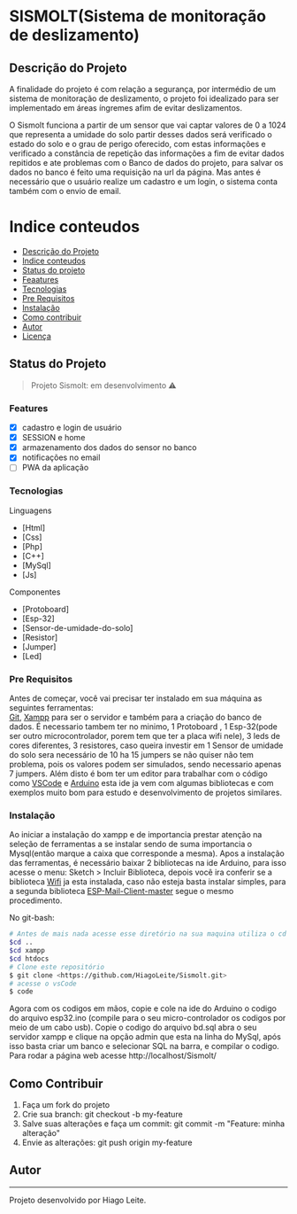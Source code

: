 # SISMOLT(Sistema de monitoração de deslizamento)

## Descrição do Projeto

<p aling="center">
A finalidade do projeto é com relação a segurança, por intermédio de um sistema de monitoração de deslizamento, o projeto foi idealizado para ser implementado em áreas íngremes afim de evitar deslizamentos. 

O Sismolt funciona a partir de um sensor que vai captar valores de 0 a 1024 que representa a umidade do solo partir desses dados será verificado o estado do solo e o grau de perigo oferecido, com estas informações e verificado a constância de repetição das informações a fim de evitar dados repitidos e ate problemas com o Banco de dados do projeto, para salvar os dados no banco é feito uma requisição na url da página. Mas antes é necessário que o usuário realize um cadastro e um login, o sistema conta também com o envio de email.
</p>

Indice conteudos
================
<!--ts-->
* [Descrição do Projeto](#descrição-do-projeto)
* [Indice conteudos](#indice-conteudos)
* [Status do projeto](#status-do-projeto)
* [Feaatures](#features)
* [Tecnologias](#tecnologias)
* [Pre Requisitos](#pre-requisitos)
* [Instalação](#instalação)
* [Como contribuir](#como-contribuir)
* [Autor](#autor)
* [Licença](#licença)
<!--te-->

## Status do Projeto
> Projeto Sismolt: em desenvolvimento :warning:

### Features

- [x] cadastro e login de usuário
- [x] SESSION e home
- [x] armazenamento dos dados do sensor no banco
- [x] notificações no email
- [ ] PWA da aplicação

### Tecnologias

<p> Linguagens</p>

- [Html]
- [Css]
- [Php]
- [C++]
- [MySql]
- [Js]

<p> Componentes</p>

- [Protoboard]
- [Esp-32]
- [Sensor-de-umidade-do-solo]
- [Resistor]
- [Jumper]
- [Led]

### Pre Requisitos

Antes de começar, você vai precisar ter instalado em sua máquina as seguintes ferramentas:  
[Git]( https://git-scm.com/downloads),
[Xampp](https://www.apachefriends.org/pt_br/index.html) para ser o servidor e também para a criação do banco de dados.
É necessario tambem ter no minimo, 1 Protoboard , 1 Esp-32(pode ser outro microcontrolador, porem tem que ter a placa wifi nele), 3 leds de cores diferentes, 3 resistores, caso queira investir em 1 Sensor de umidade do solo sera necessário de 10 ha 15 jumpers se não quiser não tem problema, pois os valores podem ser simulados, sendo necessario apenas 7 jumpers.
Além disto é bom ter um editor para trabalhar com o código como [VSCode](https://code.visualstudio.com/) e [Arduino](https://www.arduino.cc/en/software) esta ide ja vem com algumas bibliotecas e com exemplos muito bom para estudo e desenvolvimento de projetos similares.

### Instalação

Ao iniciar a instalação do xampp e de importancia prestar atenção na seleção de ferramentas a se instalar sendo de suma importancia o Mysql(então marque a caixa que corresponde a mesma).
Apos a instalação das ferramentas, é necessário baixar 2 bibliotecas na ide Arduino, para isso acesse o menu: Sketch > Incluir Biblioteca, depois você ira conferir se a biblioteca [Wifi](https://www.arduino.cc/en/Reference/WiFi) ja esta instalada, caso não esteja basta instalar simples, para a segunda biblioteca [ESP-Mail-Client-master](https://github.com/mobizt/ESP-Mail-Client) segue o mesmo procedimento.

No git-bash:
```bash
# Antes de mais nada acesse esse diretório na sua maquina utiliza o cd .. para chegar no diretório /c
$cd ..
$cd xampp 
$cd htdocs
# Clone este repositório
$ git clone <https://github.com/HiagoLeite/Sismolt.git>
# acesse o vsCode
$ code
```

Agora com os codigos em mãos, copie e cole na ide do Arduino o codigo do arquivo esp32.ino (compile para o seu micro-controlador os codigos por meio de um cabo usb). Copie o codigo do arquivo bd.sql abra o seu servidor xampp e clique na opção  admin que esta na linha do MySql, após isso basta criar um banco e selecionar SQL na barra, e compilar o codigo.
Para rodar a página web acesse http://localhost/Sismolt/

## Como Contribuir 

1. Faça um fork do projeto
2. Crie sua branch: git checkout -b my-feature
3. Salve suas alterações e faça um commit: git commit -m "Feature: minha alteração"
4. Envie as alterações: git push origin my-feature

## Autor
---
 
 Projeto desenvolvido por Hiago Leite.

